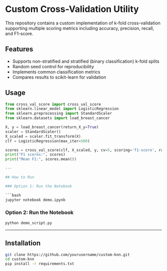 # Custom Cross-Validation Utility

This repository contains a custom implementation of k-fold cross-validation supporting multiple scoring metrics including accuracy, precision, recall, and F1-score.

## Features

- Supports non-stratified and stratified (binary classification) k-fold splits
- Random seed control for reproducibility
- Implements common classification metrics
- Compares results to scikit-learn for validation

## Usage

```python
from cross_val_score import cross_val_score
from sklearn.linear_model import LogisticRegression
from sklearn.preprocessing import StandardScaler
from sklearn.datasets import load_breast_cancer

X, y = load_breast_cancer(return_X_y=True)
scaler = StandardScaler()
X_scaled = scaler.fit_transform(X)
clf = LogisticRegression(max_iter=500)

scores = cross_val_score(clf, X_scaled, y, cv=5, scoring='f1-score', random_state=42)
print("F1 scores:", scores)
print("Mean F1:", scores.mean())

---

## How to Run

### Option 1: Run the Notebook

```bash
jupyter notebook demo.ipynb
```
### Option 2: Run the Notebook

```bash
python demo_script.py
```
---

## Installation

```bash
git clone https://github.com/yourusername/custom-knn.git
cd custom-knn
pip install -r requirements.txt
```
